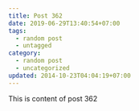 ```yaml
---
title: Post 362
date: 2019-06-29T13:40:54+07:00
tags:
  - random post
  - untagged
category:
  - random post
  - uncategorized
updated: 2014-10-23T04:04:19+07:00
---
```

This is content of post 362